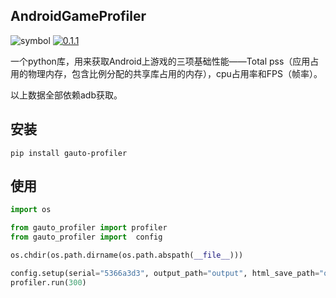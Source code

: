 ## AndroidGameProfiler
![symbol](https://img.shields.io/badge/qintianchen-gauto--profiler-orange)
[![0.1.1](https://img.shields.io/badge/version-v0.1.1-blue)](https://pypi.org/manage/project/gauto-profiler/releases/) 

一个python库，用来获取Android上游戏的三项基础性能——Total pss（应用占用的物理内存，包含比例分配的共享库占用的内存），cpu占用率和FPS（帧率）。

以上数据全部依赖adb获取。

## 安装

```shell script
pip install gauto-profiler
```

## 使用

```python
import os

from gauto_profiler import profiler
from gauto_profiler import  config

os.chdir(os.path.dirname(os.path.abspath(__file__)))

config.setup(serial="5366a3d3", output_path="output", html_save_path="output/render.html")
profiler.run(300)
```